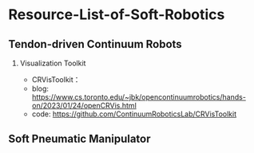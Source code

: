 # Resource-List-of-Soft-Robotics

## Tendon-driven Continuum Robots

1. Visualization Toolkit

	- CRVisToolkit：
     - blog: https://www.cs.toronto.edu/~jbk/opencontinuumrobotics/hands-on/2023/01/24/openCRVis.html
     - code: https://github.com/ContinuumRoboticsLab/CRVisToolkit

## Soft Pneumatic Manipulator

